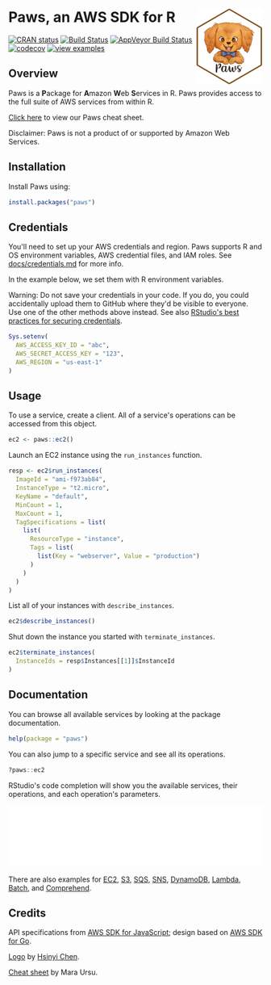 
# Paws, an AWS SDK for R [<img src="docs/logo.png" align="right" height="150" />](docs/cheat_sheet.pdf)

[![CRAN status](https://www.r-pkg.org/badges/version/paws)](https://cran.r-project.org/package=paws)
[![Build Status](https://travis-ci.com/paws-r/paws.svg?branch=master)](https://travis-ci.com/paws-r/paws)
[![AppVeyor Build Status](https://ci.appveyor.com/api/projects/status/2ma1spb2f55129qc/branch/master?svg=true)](https://ci.appveyor.com/project/paws-r/paws/branch/master)
[![codecov](https://codecov.io/gh/paws-r/paws/branch/master/graph/badge.svg)](https://codecov.io/gh/paws-r/paws)
[![view examples](https://img.shields.io/badge/learn%20by-examples-0077b3.svg)](https://github.com/paws-r/paws/tree/master/examples)

## Overview

Paws is a **P**ackage for **A**mazon **W**eb **S**ervices in R. Paws provides
access to the full suite of AWS services from within R.

[Click here](docs/cheat_sheet.pdf) to view our Paws cheat sheet.

Disclaimer: Paws is not a product of or supported by Amazon Web Services.

## Installation

Install Paws using:

``` r
install.packages("paws")
```

## Credentials

You'll need to set up your AWS credentials and region. Paws supports R
and OS environment variables, AWS credential files, and IAM roles.
See [docs/credentials.md](docs/credentials.md) for more info.

In the example below, we set them with R environment variables.

Warning: Do not save your credentials in your code. If you do,
you could accidentally upload them to GitHub where they'd be visible
to everyone. Use one of the other methods above instead. See also
[RStudio's best practices for securing credentials](https://db.rstudio.com/best-practices/managing-credentials/#encrypt-credentials-with-keyring).

``` r
Sys.setenv(
  AWS_ACCESS_KEY_ID = "abc",
  AWS_SECRET_ACCESS_KEY = "123",
  AWS_REGION = "us-east-1"
)
```

## Usage

To use a service, create a client. All of a service's operations
can be accessed from this object.

``` r
ec2 <- paws::ec2()
```

Launch an EC2 instance using the `run_instances` function.

``` r
resp <- ec2$run_instances(
  ImageId = "ami-f973ab84",
  InstanceType = "t2.micro",
  KeyName = "default",
  MinCount = 1,
  MaxCount = 1,
  TagSpecifications = list(
    list(
      ResourceType = "instance",
      Tags = list(
        list(Key = "webserver", Value = "production")
      )
    )
  )
)
```

List all of your instances with `describe_instances`.

``` r
ec2$describe_instances()
```

Shut down the instance you started with `terminate_instances`.

``` r
ec2$terminate_instances(
  InstanceIds = resp$Instances[[1]]$InstanceId
)
```

## Documentation

You can browse all available services by looking at the package documentation.

``` r
help(package = "paws")
```

You can also jump to a specific service and see all its operations.

``` r
?paws::ec2
```

RStudio's code completion will show you the available services,
their operations, and each operation's parameters.

![](docs/code_completion.gif)

There are also examples for [EC2](examples/ec2.R), [S3](examples/s3.R),
[SQS](examples/sqs.R), [SNS](examples/sns.R),
[DynamoDB](examples/dynamodb.R), [Lambda](examples/lambda.R),
[Batch](examples/batch.R), and [Comprehend](examples/comprehend.R).

## Credits

API specifications from [AWS SDK for JavaScript](https://github.com/aws/aws-sdk-js);
design based on [AWS SDK for Go](https://github.com/aws/aws-sdk-go).

[Logo](docs/logo.png) by [Hsinyi Chen](https://www.starfolioart.com/).

[Cheat sheet](docs/cheat_sheet.pdf) by Mara Ursu.
